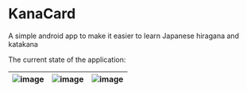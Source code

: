 # KanaCard
A simple android app to make it easier to learn Japanese hiragana and katakana

The current state of the application:

| ![image](https://github.com/Betaron/KanaCard/assets/61901199/31643cfd-9996-4e83-99a2-293c98c59d7e)  | ![image](https://github.com/Betaron/KanaCard/assets/61901199/19b6be07-b3c5-41aa-ba7f-597ab4e884c6)  | ![image](https://github.com/Betaron/KanaCard/assets/61901199/34ebfe19-4665-4638-a3dd-3ae849d61728)  |
|---|---|---|




